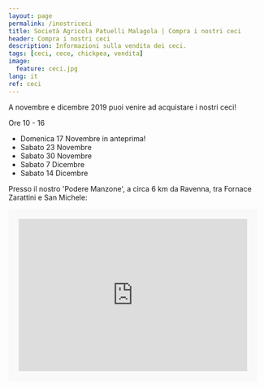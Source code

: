 ```yaml
---
layout: page
permalink: /inostriceci
title: Società Agricola Patuelli Malagola | Compra i nostri ceci
header: Compra i nostri ceci
description: Informazioni sulla vendita dei ceci.
tags: [ceci, cece, chickpea, vendita]
image:
  feature: ceci.jpg
lang: it
ref: ceci
---
```


A novembre e dicembre 2019 puoi venire ad acquistare i nostri ceci!

Ore 10 - 16    
- Domenica 17 Novembre in anteprima!    
- Sabato 23 Novembre   
- Sabato 30 Novembre   
- Sabato 7 Dicembre   
- Sabato 14 Dicembre   


Presso il nostro 'Podere Manzone', a circa 6 km da Ravenna, tra Fornace Zarattini e San Michele:
<div class="google-maps">
    <iframe src="https://www.google.com/maps/embed?pb=!1m18!1m12!1m3!1d2850.0693557292234!2d12.1238910378432!3d44.41122250936051!2m3!1f0!2f0!3f0!3m2!1i1024!2i768!4f13.1!3m3!1m2!1s0x0%3A0x3e5fd4009879610e!2sSociet%C3%A0+Agricola+Patuelli+Malagola+di+Giuliani+Sandra+S.s.!5e0!3m2!1sit!2sit!4v1554709844689!5m2!1sit!2sit" width="450" height="300" frameborder="0" style="border:20px solid #f9f9f9" allowfullscreen></iframe>
</div> 

<br/><br/>


